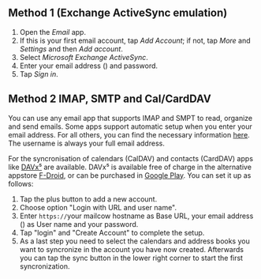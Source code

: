 ## Method 1 (Exchange ActiveSync emulation)

1. Open the *Email* app.
2. If this is your first email account, tap *Add Account*; if not, tap *More* and *Settings* and then *Add account*.
3. Select *Microsoft Exchange ActiveSync*.
4. Enter your email address<span class="client_variables_available"> (<code><span class="client_var_email"></span></code>)</span> and password.
5. Tap *Sign in*.

## Method 2 IMAP, SMTP and Cal/CardDAV

You can use any email app that supports IMAP and SMPT to read, organize and send emails. Some apps support automatic setup when you enter your email address. For all others, you can find the necessary information [here](client-manual). The username is always your full email address.

For the syncronisation of calendars (CalDAV) and contacts (CardDAV) apps like <a href="https://www.davx5.com/">DAVx⁵</a> are available. DAVx⁵ is available free of charge in the alternative appstore <a href="https://f-droid.org/">F-Droid</a>, or can be purchased in <a href="https://play.google.com/store/apps/details?id=at.bitfire.davdroid">Google Play</a>. You can set it up as follows:
1. Tap the plus button to add a new account.
2. Choose option "Login with URL and user name".
3. Enter <span class="client_variables_available"><code>https://<span class="client_var_host"></span><span class="client_var_port"></span></code></span><span class="client_variables_unavailable">your mailcow hostname</span> as
Base URL, your email address<span class="client_variables_available"> (<code><span class="client_var_email"></span></code>)</span> as User name and your password.
4. Tap "login" and "Create Account" to complete the setup.
5. As a last step you need to select the calendars and address books you want to syncronize in the account you have now created. Afterwards you can tap the sync button in the lower right corner to start the first syncronization.
